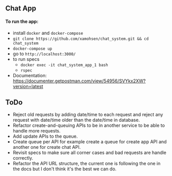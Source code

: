 ## Chat App 

#### To run the app:
- install ``docker`` and ``docker-compose``
- ``git clone https://github.com/xamohsen/chat_system.git && cd chat_system``
- ``docker-compose up``
- go to ``http://localhost:3000/``
- to run specs
    - ``docker exec -it chat_system_app_1 bash``
    - ``rspec``
- Documentation: https://documenter.getpostman.com/view/54956/SVYkx2XW?version=latest

## ToDo

- Reject old requests by adding date/time to each request and reject any request with date/time older than the date/time in database.
- Refactor create-and-queuing APIs to be in another service to be able to handle more requests.
- Add update APIs to the queue.
- Create queue per API for example create a queue for create app API and another one for create chat API.
- Revisit specs to make sure all corner cases and bad requests are handle correctly.
- Refactor the API URL structure, the current one is following the one in the docs but I don't think it's the best we can do.
